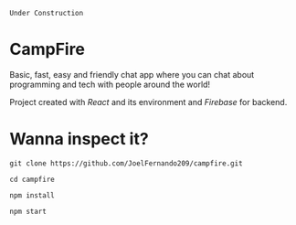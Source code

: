 
`Under Construction`

# CampFire

Basic, fast, easy and friendly chat app where you can chat about programming and tech with people around the world!

Project created with *React* and its environment and *Firebase* for backend.

# Wanna inspect it?

```
git clone https://github.com/JoelFernando209/campfire.git

cd campfire

npm install

npm start
```